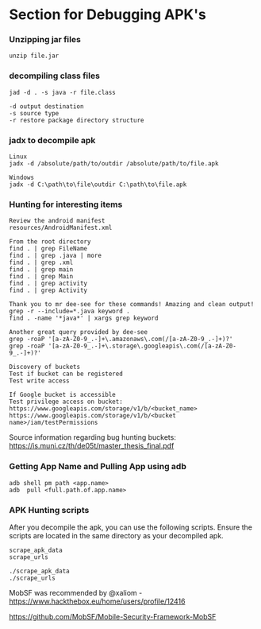 # Section for Debugging APK's

### Unzipping jar files
```
unzip file.jar
```

### decompiling class files
```
jad -d . -s java -r file.class

-d output destination
-s source type
-r restore package directory structure
```

### jadx to decompile apk
```
Linux
jadx -d /absolute/path/to/outdir /absolute/path/to/file.apk

Windows
jadx -d C:\path\to\file\outdir C:\path\to\file.apk
```

### Hunting for interesting items
```
Review the android manifest
resources/AndroidManifest.xml

From the root directory
find . | grep FileName
find . | grep .java | more
find . | grep .xml 
find . | grep main
find . | grep Main
find . | grep activity
find . | grep Activity

Thank you to mr dee-see for these commands! Amazing and clean output!
grep -r --include=*.java keyword .
find . -name '*java*' | xargs grep keyword

Another great query provided by dee-see
grep -roaP '[a-zA-Z0-9_.-]+\.amazonaws\.com(/[a-zA-Z0-9_.-]+)?'
grep -roaP '[a-zA-Z0-9_.-]+\.storage\.googleapis\.com(/[a-zA-Z0-9_.-]+)?'

Discovery of buckets
Test if bucket can be registered
Test write access

If Google bucket is accessible
Test privilege access on bucket:
https://www.googleapis.com/storage/v1/b/<bucket_name>
https://www.googleapis.com/storage/v1/b/<bucket name>/iam/testPermissions
```
Source information regarding bug hunting buckets: https://is.muni.cz/th/de05t/master_thesis_final.pdf

### Getting App Name and Pulling App using adb
```
adb shell pm path <app.name>
adb  pull <full.path.of.app.name>
```

### APK Hunting scripts
After you decompile the apk, you can use the following scripts. Ensure the scripts are located in the same directory as your decompiled apk.
```
scrape_apk_data
scrape_urls

./scrape_apk_data
./scrape_urls
```

MobSF was recommended by @xaliom - https://www.hackthebox.eu/home/users/profile/12416

https://github.com/MobSF/Mobile-Security-Framework-MobSF
